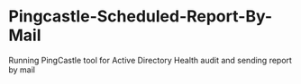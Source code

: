 # Pingcastle-Scheduled-Report-By-Mail
Running PingCastle tool for Active Directory Health audit and sending report by mail
